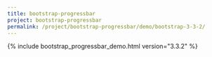 ```yaml
---
title: bootstrap-progressbar
project: bootstrap-progressbar
permalink: /project/bootstrap-progressbar/demo/bootstrap-3-3-2/
---
```


{% include bootstrap_progressbar_demo.html version="3.3.2" %}
